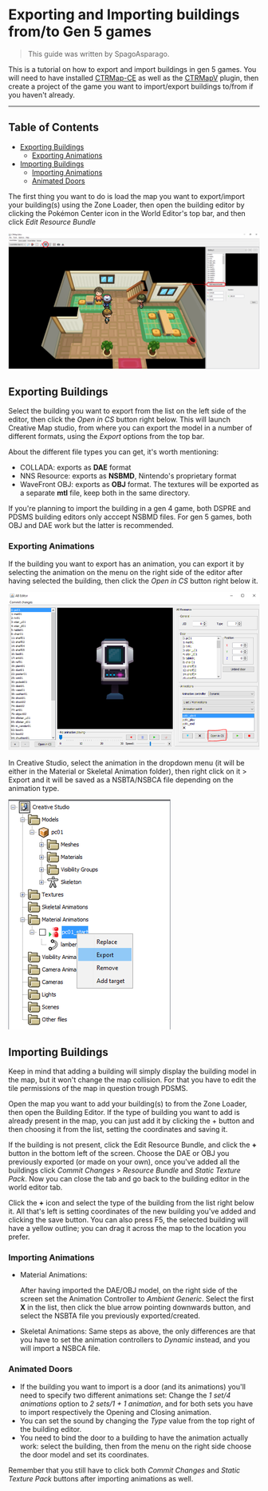 # Exporting and Importing buildings from/to Gen 5 games
> This guide was written by SpagoAsparago.

This is a tutorial on how to export and import buildings in gen 5 games.
You will need to have installed [CTRMap-CE](https://github.com/kingdom-of-ds-hacking/CTRMapV/releases) as well as the [CTRMapV](https://github.com/kingdom-of-ds-hacking/CTRMapV/releases) plugin, then create a project of the game you want to import/export buildings to/from if you haven't already.

--- 
## Table of Contents
* [Exporting Buildings](#section)
  * [Exporting Animations](#subsection)
* [Importing Buildings](#section-2)
  * [Importing Animations](#subsection-2)
  * [Animated Doors](#subsection-3)

 
The first thing you want to do is load the map you want to export/import your building(s) using the Zone Loader, then open the building editor by clicking the Pokémon Center icon in the World Editor's top bar, and then click *Edit Resource Bundle*

![](resources/bw_b2w2-buildings/ctrmapbuildingeditor.PNG)

## Exporting Buildings
Select the building you want to export from the list on the left side of the editor, then click the *Open in CS* button right below. This will launch Creative Map studio, from where you can export the model in a number of different formats, using the *Export* options from the top bar.

About the different file types you can get, it's worth mentioning:
* COLLADA: exports as **DAE** format
* NNS Resource: exports as **NSBMD**, Nintendo's proprietary format
* WaveFront OBJ: exports as **OBJ** format. The textures will be exported as a separate **mtl** file, keep both in the same directory.

If you're planning to import the building in a gen 4 game, both DSPRE and PDSMS building editors only acccept NSBMD files. For gen 5 games, both OBJ and DAE work but the latter is recommended.

### Exporting Animations
If the building you want to export has an animation, you can export it by selecting the animation on the menu on the right side of the editor after having selected the building, then click the *Open in CS* button right below it.

![](resources/bw_b2w2-buildings/ctrmapanims.PNG)

In Creative Studio, select the animation in the dropdown menu (it will be either in the Material or Skeletal Animation folder), then right click on it > Export and it will be saved as a NSBTA/NSBCA file depending on the animation type.

![](resources/bw_b2w2-buildings/animscs.PNG)

## Importing Buildings

Keep in mind that adding a building will simply display the building model in the map, but it won't change the map collision. For that you have to edit the tile permissions of the map in question trough PDSMS.

Open the map you want to add your building(s) to from the Zone Loader, then open the Building Editor. If the type of building you want to add is already present in the map, you can just add it by clicking the + button and then choosing it from the list, setting the coordinates and saving it.

If the building is not present, click the Edit Resource Bundle, and click the **+** button in the bottom left of the screen. Choose the DAE or OBJ you previously exported (or made on your own), once you've added all the buildings click *Commit Changes* > *Resource Bundle* and *Static Texture Pack*.
Now you can close the tab and go back to the building editor in the world editor tab.

Click the **+** icon and select the type of the building from the list right below it. All that's left is setting coordinates of the new building you've added and clicking the save button. You can also press F5, the selected building will have a yellow outline; you can drag it across the map to the location you prefer.

### Importing Animations

* Material Animations:

  After having imported the DAE/OBJ model, on the right side of the screen set the Animation Controller to *Ambient Generic*. Select the first **X** in the list, then click the blue arrow pointing downwards button, and select the NSBTA file you previously exported/created.

* Skeletal Animations:
  Same steps as above, the only differences are that you have to set the animation controllers to *Dynamic* instead, and you will import a NSBCA file.

### Animated Doors

* If the building you want to import is a door (and its animations) you'll need to specify two different animations set:
Change the *1 set/4 animations* option to *2 sets/1 + 1 animation*, and for both sets you have to import respectively the Opening and Closing animation.
* You can set the sound by changing the *Type* value from the top right of the building editor.
* You need to bind the door to a building to have the animation actually work: select the building, then from the menu on the right side choose the door model and set its coordinates.

Remember that you still have to click both *Commit Changes* and *Static Texture Pack* buttons after importing animations as well.
